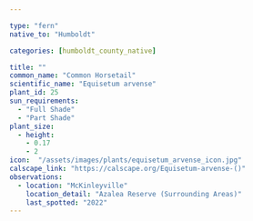 ```yaml
---

type: "fern"
native_to: "Humboldt"

categories: [humboldt_county_native]

title: ""
common_name: "Common Horsetail"
scientific_name: "Equisetum arvense"
plant_id: 25
sun_requirements:
  - "Full Shade"
  - "Part Shade"
plant_size:
  - height: 
    - 0.17
    - 2
icon:  "/assets/images/plants/equisetum_arvense_icon.jpg"
calscape_link: "https://calscape.org/Equisetum-arvense-()"
observations: 
  - location: "McKinleyville"
    location_detail: "Azalea Reserve (Surrounding Areas)"    
    last_spotted: "2022"
---
```


